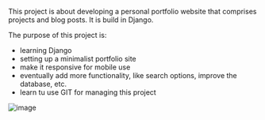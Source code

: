 This project is about developing a personal portfolio website that comprises projects and blog posts.
It is build in Django.

The purpose of this project is:
- learning Django 
- setting up a minimalist portfolio site
- make it responsive for mobile use
- eventually add more functionality, like search options, improve the database, etc.
- learn tu use GIT for managing this project

![image](https://github.com/user-attachments/assets/65030350-c3a9-4dc6-8d6c-512f9506314d)
